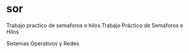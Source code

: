 # sor
Trabajo practico de  semaforos e hilos.Trabajo Práctico de Semáforos e Hilos

Sistemas Operativos y Redes
